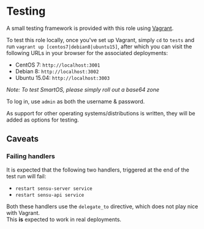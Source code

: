 # Testing
A small testing framework is provided with this role using [Vagrant](https://vagrantup.com/).  

To test this role locally, once you've set up Vagrant, simply `cd` to `tests` and run `vagrant up [centos7|debian8|ubuntu15]`, after which you can visit the following URLs in your browser for the associated deployments:  

- CentOS 7: `http://localhost:3001`
- Debian 8: `http://localhost:3002`
- Ubuntu 15.04: `http://localhost:3003`

_Note: To test SmartOS, please simply roll out a base64 zone_  

To log in, use `admin` as both the username & password.  


As support for other operating systems/distributions is written, they will be added as options for testing.

## Caveats
### Failing handlers
It is expected that the following two handlers, triggered at the end of the test run will fail:  

- `restart sensu-server service`
- `restart sensu-api service`

Both these handlers use the `delegate_to` directive, which does not play nice with Vagrant.  
This __is__ expected to work in real deployments.
